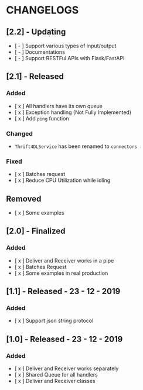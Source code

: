 # CHANGELOGS

## [2.2] - Updating

- [ - ] Support various types of input/output
- [ - ] Documentations
- [ - ] Support RESTFul APIs with Flask/FastAPI

## [2.1] - Released

### Added

- [ x ] All handlers have its own queue
- [ x ] Exception handling (Not Fully Implemented)
- [ x ] Add `ping` function

### Changed

- `Thrift4DLService` has been renamed to `connectors`

### Fixed 

- [ x ] Batches request
- [ x ] Reduce CPU Utilization while idling

## Removed

- [ x ] Some examples

## [2.0] - Finalized

### Added

- [ x ] Deliver and Receiver works in a pipe
- [ x ] Batches Request
- [ x ] Some examples in real production


## [1.1] - Released - 23 - 12 - 2019

### Added

- [ x ] Support json string protocol

## [1.0] - Released - 23 - 12 - 2019

### Added

- [ x ] Deliver and Receiver works separately
- [ x ] Shared Queue for all handlers
- [ x ] Deliver and Receiver classes


